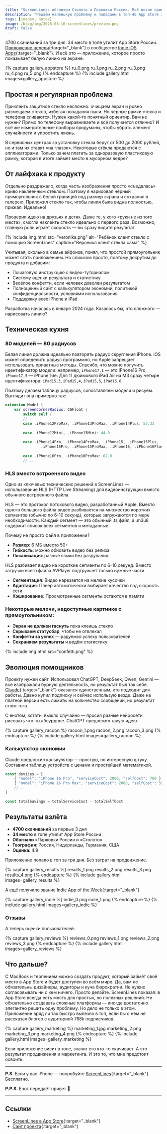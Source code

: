 ```yaml
---
title: "ScreenLines: обгоняем Столото и Парковки России. Моё новое приложение"
description: "Решаем маленькую проблему и попадаем в топ-40 App Store за 3 дня. В конце статьи секрет."
tags: [iosdev, notes]
image: /blog/img/2025-08-10-screenlines/preview.png
draft: false
---
```


4700 скачиваний за три дня. 34 место в топе утилит App Store России. [Приложение недели](https://x.com/ios_dev_alb/status/1956656538841477335){:target="_blank"} в сообществе [Indie iOS Apps](https://x.com/ios_dev_alb/status/1956656538841477335?s=46&t=XX_GDAhHPLfRalDTeluI4w){:target="_blank"}. И всё это — приложение, которое просто показывает белую линию на экране.

{% capture gallery_appstore %}
ru_0.png
ru_1.png
ru_2.png
ru_3.png
ru_4.png
ru_5.png
{% endcapture %}
{% include gallery.html images=gallery_appstore %}

## Простая и регулярная проблема

Приклеить защитное стекло несложно: очищаем экран и ровно размещаем стекло, избегая попадания пыли. Но чёрные рамки стекла и телефона сливаются. Нужен какой-то понятный ориентир. Вам не нужен? Прямо по телефону выравниваете и всё получается отлично? И всё же измерительные приборы придуманы, чтобы убрать элемент случайности и упростить жизнь.

В сервисных центрах за установку стекла берут от 500 до 2000 рублей, но и там их ставят «на глазок». Некоторые стёкла продаются с аппликаторами. Только зачем платить за одноразовую пластиковую рамку, которая в итоге займёт место в мусорном ведре?

## От лайфхака к продукту

Отдельно раздражало, когда часть изображения просто «съедалась» криво наклеенным стеклом. Поэтому я нарисовал чёрный прямоугольник с белой границей под размер экрана и сохранил в галерею. Приложил стекло так, чтобы линия была видна полностью, прижал. Идеально!

Проверил идею на друзьях и детях. Даже те, у кого «руки не из того места», смогли наклеить стекло идеально с первого раза. Возможно, главную роль играет скорость — вы сразу видите результат.

{% include img.html src="veronika.png" alt="Ребёнок клеит стекло с помощью ScreenLines" caption="Вероника клеит стёкла сама" %}

Учитывая, сколько в семье айфонов, понял, что простой прямоугольник может стать приложением. Но слишком просто, поэтому докрутим до продукта и добавим:

- Пошаговую инструкцию с видео-туториалом
- Систему оценки результата и статистику
- Весёлое конфетти, если человек доволен результатом
- Полноценный сайт с калькулятором экономии, политикой конфиденциальности, условиями использования
- Поддержку всех iPhone и iPad

Разработка началась в январе 2024 года. Казалось бы, что сложного — нарисовать линию?

## Техническая кухня

### 80 моделей — 80 радиусов

Белая линия должна идеально повторять радиус скругления iPhone. iOS может определить радиус программно, но Apple запрещает использовать приватные методы. Спасибо, что можно получить идентификатор модели: например, `iPhone17,1` — это iPhone16 Pro, `iPhone17,5` — iPhone 16e. Для 11 дюймового iPad Air на M3 сразу четыре идентификатора: `iPad15,3`, `iPad15,4`, `iPad15,5`, `iPad15,6`.

Поэтому делаем таблицу радиусов, сопоставляем модели и рисуем. Выглядит она примерно так: 

```swift
extension Model {
    var screenCornerRadius: CGFloat {
        switch self {    
        // ... 
        case .iPhone12ProMax, .iPhone13ProMax, .iPhone14Plus: 53.33
            
        case .iPhone12Mini, .iPhone13Mini: 44.0
                
        case .iPhone14Pro, .iPhone14ProMax, .iPhone15, .iPhone15Plus,
                .iPhone15Pro, .iPhone15ProMax, .iPhone16, .iPhone16Plus: 55.0
            
        case .iPhone16Pro, .iPhone16ProMax: 62.0
        // ... 
```

### HLS вместо встроенного видео

Одно из ключевых технических решений в ScreenLines — использование HLS (HTTP Live Streaming) для видеоинструкции вместо обычного встроенного файла.

HLS — это протокол потокового видео, разработанный Apple. Вместо одного большого файла видео разбивается на множество коротких сегментов (обычно по 6-10 секунд), которые загружаются по мере необходимости. Каждый сегмент — это обычный .ts файл, а .m3u8 содержит список всех сегментов и метаданные.

Почему не просто файл в приложении?
- **Размер**: 6 МБ вместо 50+
- **Гибкость**: можно обновить видео без релиза
- **Локализация**: разные языки без раздувания

HLS разбивает видео на короткие сегменты по 6-10 секунд. Вместо загрузки всего файла AVPlayer подгружает только нужные части:

- **Сегментация**: Видео нарезается на мелкие кусочки
- **Адаптация**: Плеер автоматически выбирает качество под скорость сети
- **Кэширование**: Просмотренные сегменты остаются в памяти

### Некоторые мелочи, недоступные картинке с прямоугольником:

- **Экран не должен гаснуть** пока клеишь стекло
- **Скрываем статусбар**, чтобы не отвлекал 
- **Конфетти за успех** — радуемся успеху пользователей
- **Сохраняем результаты** и ведём статистику

{% include img.html src="confetti.png" %}

## Эволюция помощников

Проекту нужен сайт. Использовал ChatGPT, DeepSeek, Qwen, Gemini — все изображали бурную деятельность, но результат был так себе.
[Claude](https://claude.ai){:target="_blank"} оказался единственным, кто подходит для работы. Давно купил подписку и сейчас использую везде. Даже на платной версии есть лимиты на количество сообщений, но результат стоит того.

С енотом, кстати, вышло случайно — просил разные нейросети рисовать что-то абсурдное. ChatGPT предложил такую идею.

{% capture gallery_racoon %}
racoon_1.png
racoon_2.png
racoon_3.png
{% endcapture %}
{% include gallery.html images=gallery_racoon %}

### Калькулятор экономии

Claude предложил калькулятор — простую, но интересную штуку. Составили таблицу устройств с ценами и простейшей математикой.

```javascript
const devices = [
    { "model": "iPhone 16 Pro", "serviceCost": 2000, "selfCost": 700 },
    { "model": "iPhone 16 Pro Max", "serviceCost": 2000, "selfCost": 550 },
    // ... 
]

const totalSavings = totalServiceCost - totalSelfCost
```

## Результаты взлёта

- **4700 скачиваний** за первые 3 дня
- **34 место** в топе утилит App Store России  
- **Обогнали** «Парковки России и «Столото»
- **География**: Россия, Нидерланды, Германия, США
- **Оценка**: 4.9

Приложение попало в топ за три дня. Без затрат на продвижение.

{% capture gallery_results %}
results_1.png
results_2.png
results_3.png
results_4.png
{% endcapture %}
{% include gallery.html images=gallery_results %}

А ещё получило звание [Indie App of the Week](https://x.com/ios_dev_alb/status/1956656538841477335){:target="_blank"}

{% capture gallery_indie %}
indie_0.png
indie_1.png
{% endcapture %}
{% include gallery.html images=gallery_indie %}

### Отзывы

А теперь оценки пользователей:

{% capture gallery_reviews %}
reviews_0.png
reviews_1.png
reviews_2.png
reviews_3.png
{% endcapture %}
{% include gallery.html images=gallery_reviews %}

## Что дальше?

С MacBook и терпением можно создать продукт, который займёт своё место в App Store и будет доступен во всём мире. Да, вам не обязательны дизайнеры, аудиторы и куча бюрократии. Не нужно согласовывать ни с кем ничего. Просто делайте.
ScreenLines показал: в App Store всегда есть место для простых, но полезных решений. Не обязательно создавать сложные платформы — иногда достаточно элегантно решить одну проблему.
Но дело не только в этом. Приложение вряд ли так быстро вылезло в топ, если бы о нём не рассказал блогер с аудиторией 788k подписчиков. 

{% capture gallery_marketing %}
marketing_1.jpg
marketing_2.png
marketing_3.png
marketing_4.png
{% endcapture %}
{% include gallery.html images=gallery_marketing %}

Если приложение висит в топе, значит его кто-то скачивает. А это результат продвижения и маркетинга. И это то, что мне предстоит освоить.

---

**P.S.** Если у вас iPhone — попробуйте [ScreenLines](https://apps.apple.com/app/id6739783494){:target="_blank"}. Бесплатно.

**P.P.S.** Енот передаёт привет 👋

---

## Ссылки

- [ScreenLines в App Store](https://apps.apple.com/app/id6739783494){:target="_blank"}
- [Сайт проекта](https://screenlines.app){:target="_blank"}